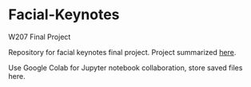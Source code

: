 # Facial-Keynotes
W207 Final Project

Repository for facial keynotes final project. Project summarized [here](https://www.kaggle.com/c/facial-keypoints-detection/overview/submission-instructions).

Use Google Colab for Jupyter notebook collaboration, store saved files here.
